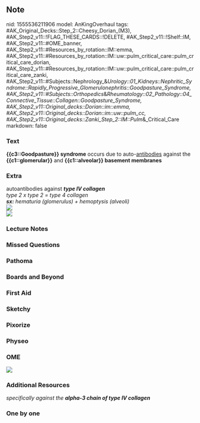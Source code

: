 ## Note
nid: 1555536211906
model: AnKingOverhaul
tags: #AK_Original_Decks::Step_2::Cheesy_Dorian_(M3), #AK_Step2_v11::!FLAG_THESE_CARDS::!DELETE, #AK_Step2_v11::!Shelf::IM, #AK_Step2_v11::#OME_banner, #AK_Step2_v11::#Resources_by_rotation::IM::emma, #AK_Step2_v11::#Resources_by_rotation::IM::uw::pulm_critical_care::pulm_critical_care_dorian, #AK_Step2_v11::#Resources_by_rotation::IM::uw::pulm_critical_care::pulm_critical_care_zanki, #AK_Step2_v11::#Subjects::Nephrology_&_Urology::01_Kidneys::Nephritic_Syndrome::Rapidly_Progressive_Glomerulonephritis::Goodpasture_Syndrome, #AK_Step2_v11::#Subjects::Orthopedics_&_Rheumatology::02_Pathology::04_Connective_Tissue::Collagen::Goodpasture_Syndrome, #AK_Step2_v11::Original_decks::Dorian::im::emma, #AK_Step2_v11::Original_decks::Dorian::im::uw::pulm_cc, #AK_Step2_v11::Original_decks::Zanki_Step_2::IM::Pulm_&_Critical_Care
markdown: false

### Text
<b>{{c3::Goodpasture}} syndrome</b> occurs due to
auto-<u>antibodies</u> against the <b>{{c1::glomerular}}</b> and
<b>{{c1::alveolar}} basement membranes</b>

### Extra
<div>
  <div>
    autoantibodies against <b style="font-style: italic;">type IV
    collagen</b>
  </div>
  <div>
    <i>type 2 x type 2 = type 4 collagen</i>
  </div>
  <div>
    <i><b>sx:</b> hematuria (glomerulus) + hemoptysis (alveoli)</i>
  </div>
</div>
<div>
  <i><img src="paste-1578086948667395.jpg"></i>
</div>
<div>
  <i><u><img src="paste-3063591582302209.jpg"></u></i>
</div>

### Lecture Notes


### Missed Questions


### Pathoma


### Boards and Beyond


### First Aid


### Sketchy


### Pixorize


### Physeo


### OME
<div class="ome-widget">
  <a href="https://onlinemeded.org?ref=anki"><img src=
  "_OME_AnkiFlashcards_General_4.png"></a>
</div>

### Additional Resources
<i>specifically against the</i> <b style=
"font-style: italic;">alpha-3 chain of type IV collagen</b>

### One by one


